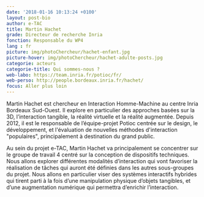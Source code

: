 ```yaml
---
date: '2018-01-16 10:13:24 +0100'
layout: post-bio
author: e-TAC
title: Martin Hachet
grade: Directeur de recherche Inria
fonction: Responsable du WP4
lang : fr
picture: img/photoChercheur/hachet-enfant.jpg
picture-hover: img/photoChercheur/hachet-adulte-posts.jpg
categorie: acteurs
categorie-title: Qui sommes-nous ?
web-labo: https://team.inria.fr/potioc/fr/
web-perso: http://people.bordeaux.inria.fr/hachet/
focus: Aller plus loin
---
```



Martin Hachet est chercheur en Interaction Homme-Machine au centre Inria Bordeaux Sud-Ouest. Il explore en particulier des approches basées sur la 3D, l’interaction tangible, la réalité virtuelle et la réalité augmentée. Depuis 2012, il est le responsable de l’équipe-projet Potioc centrée sur le design, le développement, et l'évaluation de nouvelles méthodes d'interaction "populaires", principalement à destination du grand public.  


Au sein du projet e-TAC, Martin Hachet va principalement se concentrer sur le groupe de travail 4 centré sur la conception de dispositifs techniques. Nous allons explorer différentes modalités d’interaction qui vont favoriser la réalisation de tâches qui auront été définies dans les autres sous-groupes du projet. Nous allons en particulier viser des systèmes interactifs hybrides qui tirent parti à la fois d’une manipulation physique d’objets tangibles, et d’une augmentation numérique qui permettra d’enrichir l’interaction.  


